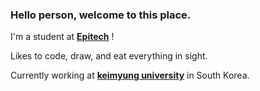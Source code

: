 ### Hello person, welcome to this place.

I'm a student at [**Epitech**](https://www.epitech.eu/fr/ecole-informatique-nancy/) !

Likes to code, draw, and eat everything in sight.

Currently working at [**keimyung university**](http://www.keimyung.ac.kr/uni/main/main.jsp) in South Korea.
